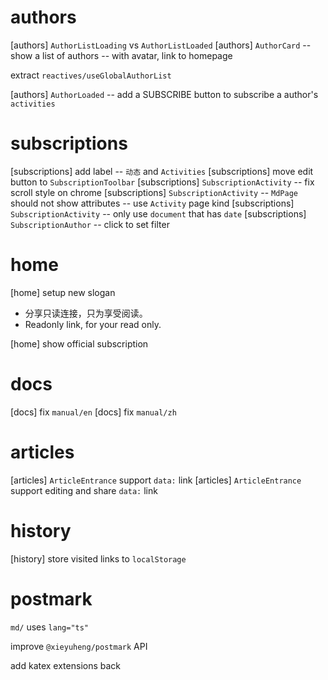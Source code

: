 # authors

[authors] `AuthorListLoading` vs `AuthorListLoaded`
[authors] `AuthorCard` -- show a list of authors -- with avatar, link to homepage

extract `reactives/useGlobalAuthorList`

[authors] `AuthorLoaded` -- add a SUBSCRIBE button to subscribe a author's `activities`

# subscriptions

[subscriptions] add label -- `动态` and `Activities`
[subscriptions] move edit button to `SubscriptionToolbar`
[subscriptions] `SubscriptionActivity` -- fix scroll style on chrome
[subscriptions] `SubscriptionActivity` -- `MdPage` should not show attributes -- use `Activity` page kind
[subscriptions] `SubscriptionActivity` -- only use `document` that has `date`
[subscriptions] `SubscriptionAuthor` -- click to set filter

# home

[home] setup new slogan

- 分享只读连接，只为享受阅读。
- Readonly link, for your read only.

[home] show official subscription

# docs

[docs] fix `manual/en`
[docs] fix `manual/zh`

# articles

[articles] `ArticleEntrance` support `data:` link
[articles] `ArticleEntrance` support editing and share `data:` link

# history

[history] store visited links to `localStorage`

# postmark

`md/` uses `lang="ts"`

improve `@xieyuheng/postmark` API

add katex extensions back

